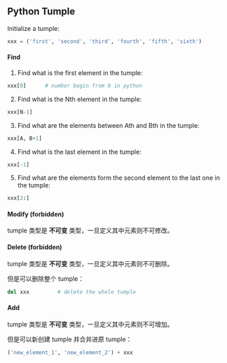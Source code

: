 ## Python Tumple

Initialize a tumple:

```python
xxx = ('first', 'second', 'third', 'fourth', 'fifth', 'sixth')
```

#### Find

1. Find what is the first element in the tumple:

```python
xxx[0]		# number begin from 0 in python
```

2. Find what is the Nth element in the tumple:

```python
xxx[N-1]
```

3. Find what are the elements between Ath and Bth in the tumple:

```python
xxx[A, B+1]
```

4. Find what is the last element in the tumple:

```python
xxx[-1]
```

5. Find what are the elements form the second element to the last one in the tumple:

```python
xxx[2:]
```

#### Modify (forbidden)

tumple 类型是 **不可变** 类型，一旦定义其中元素则不可修改。

#### Delete (forbidden)

tumple 类型是 **不可变** 类型，一旦定义其中元素则不可删除。

但是可以删除整个 tumple：

```python
del xxx			# delete the whole tumple
```

#### Add

tumple 类型是 **不可变** 类型，一旦定义其中元素则不可增加。

但是可以新创建 tumple 并合并进原 tumple：

```python
('new_element_1', 'new_element_2') + xxx
```

